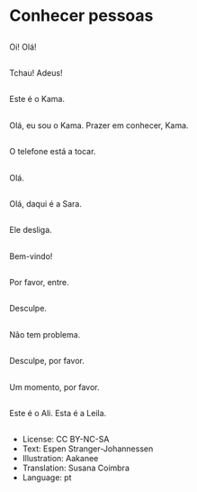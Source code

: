 # Conhecer pessoas

##
Oi! Olá!

##
Tchau! Adeus!

##
Este é o Kama.

##
Olá, eu sou o Kama. Prazer em conhecer, Kama.

##
O telefone está a tocar.

##
Olá.

##
Olá, daqui é a Sara.

##
Ele desliga.

##
Bem-vindo!

##
Por favor, entre.

##
Desculpe.

##
Não tem problema.

##
Desculpe, por favor.

##
Um momento, por favor.

##
Este é o Ali. Esta é a Leila.

##
* License: CC BY-NC-SA
* Text: Espen Stranger-Johannessen
* Illustration: Aakanee
* Translation: Susana Coimbra
* Language: pt
